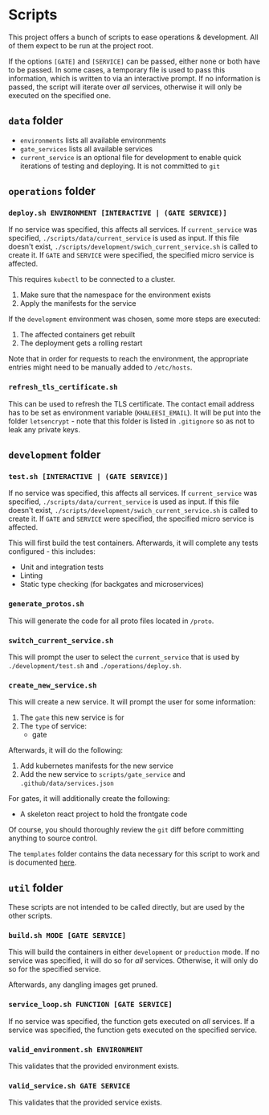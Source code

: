 # Scripts

This project offers a bunch of scripts to ease operations & development.
All of them expect to be run at the project root.

If the options `[GATE]` and `[SERVICE]` can be passed, either none or both have to be passed.
In some cases, a temporary file is used to pass this information, which is written to via an interactive prompt.
If no information is passed, the script will iterate over *all* services, otherwise it will only be executed on the specified one.

## `data` folder

* `environments` lists all available environments
* `gate_services` lists all available services
* `current_service` is an optional file for development to enable quick iterations of testing and deploying. It is not committed to `git`

## `operations` folder

### `deploy.sh ENVIRONMENT [INTERACTIVE | (GATE SERVICE)]`

If no service was specified, this affects all services.
If `current_service` was specified, `./scripts/data/current_service` is used as input.
If this file doesn't exist, `./scripts/development/swich_current_service.sh` is called to create it.
If `GATE` and `SERVICE` were specified, the specified micro service is affected.

This requires `kubectl` to be connected to a cluster.

1. Make sure that the namespace for the environment exists
1. Apply the manifests for the service

If the `development` environment was chosen, some more steps are executed:

1. The affected containers get rebuilt
1. The deployment gets a rolling restart

Note that in order for requests to reach the environment, the appropriate entries might need to be manually added to `/etc/hosts`.

### `refresh_tls_certificate.sh`

This can be used to refresh the TLS certificate.
The contact email address has to be set as environment variable (`KHALEESI_EMAIL`).
It will be put into the folder `letsencrypt` - note that this folder is listed in `.gitignore` so as not to leak any private keys.

## `development` folder

### `test.sh [INTERACTIVE | (GATE SERVICE)]`

If no service was specified, this affects all services.
If `current_service` was specified, `./scripts/data/current_service` is used as input.
If this file doesn't exist, `./scripts/development/swich_current_service.sh` is called to create it.
If `GATE` and `SERVICE` were specified, the specified micro service is affected.

This will first build the test containers.
Afterwards, it will complete any tests configured - this includes:

* Unit and integration tests
* Linting
* Static type checking (for backgates and microservices)

### `generate_protos.sh`

This will generate the code for all proto files located in `/proto`.

### `switch_current_service.sh`

This will prompt the user to select the `current_service` that is used by `./development/test.sh` and `./operations/deploy.sh`.

### `create_new_service.sh`

This will create a new service.
It will prompt the user for some information:

1. The `gate` this new service is for
1. The `type` of service:
   * gate

Afterwards, it will do the following:

1. Add kubernetes manifests for the new service
1. Add the new service to `scripts/gate_service` and `.github/data/services.json`

For gates, it will additionally create the following:

* A skeleton react project to hold the frontgate code

Of course, you should thoroughly review the `git` diff before committing anything to source control.

The `templates` folder contains the data necessary for this script to work and is documented [here](/documentation/templates.md).

## `util` folder

These scripts are not intended to be called directly, but are used by the other scripts.

### `build.sh MODE [GATE SERVICE]`

This will build the containers in either `development` or `production` mode.
If no service was specified, it will do so for *all* services.
Otherwise, it will only do so for the specified service.

Afterwards, any dangling images get pruned.

### `service_loop.sh FUNCTION [GATE SERVICE]`

If no service was specified, the function gets executed on *all* services.
If a service was specified, the function gets executed on the specified service.

### `valid_environment.sh ENVIRONMENT`

This validates that the provided environment exists.

### `valid_service.sh GATE SERVICE`

This validates that the provided service exists.
